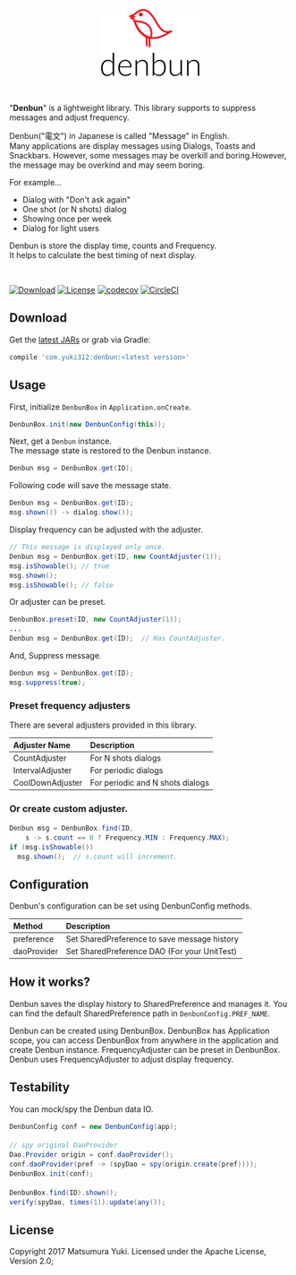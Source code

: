 <p align="center">
<img src="https://github.com/YukiMatsumura/denbun/blob/master/art/logo.png?raw=true" width="176" height="120" alt="denbun" />
</p>
<br />

"__Denbun__" is a lightweight library. This library supports to suppress messages and adjust frequency.  

Denbun("電文") in Japanese is called "Message" in English.  
Many applications are display messages using Dialogs, Toasts and Snackbars. However, some messages may be overkill and boring.However, the message may be overkind and may seem boring.  

For example...  

 - Dialog with "Don't ask again"
 - One shot (or N shots) dialog
 - Showing once per week
 - Dialog for light users

Denbun is store the display time, counts and Frequency.  
It helps to calculate the best timing of next display.  

<br />

[![Download](https://api.bintray.com/packages/yuki312/maven/denbun/images/download.svg)](https://bintray.com/yuki312/maven/denbun/_latestVersion) [![License](https://img.shields.io/badge/License-Apache%202.0-blue.svg)](https://opensource.org/licenses/Apache-2.0) [![codecov](https://codecov.io/gh/YukiMatsumura/denbun/branch/master/graph/badge.svg)](https://codecov.io/gh/YukiMatsumura/denbun) [![CircleCI](https://circleci.com/gh/YukiMatsumura/denbun.svg?style=shield)](https://circleci.com/gh/YukiMatsumura/denbun)


## Download

Get the [latest JARs](https://bintray.com/yuki312/maven/denbun/_latestVersion) or grab via Gradle:

```gradle
compile 'com.yuki312:denbun:<latest version>'
```


## Usage

First, initialize `DenbunBox` in `Application.onCreate`.  

```java
DenbunBox.init(new DenbunConfig(this));
```

Next, get a `Denbun` instance.  
The message state is restored to the Denbun instance.  

```java
Denbun msg = DenbunBox.get(ID);
```

Following code will save the message state.  

```java
Denbun msg = DenbunBox.get(ID);
msg.shown(() -> dialog.show());
```

Display frequency can be adjusted with the adjuster.  

```java
// This message is displayed only once.
Denbun msg = DenbunBox.get(ID, new CountAdjuster(1));
msg.isShowable(); // true
msg.shown();
msg.isShowable(); // false
```

Or adjuster can be preset.

```java
DenbunBox.preset(ID, new CountAdjuster(1));
...
Denbun msg = DenbunBox.get(ID);  // Has CountAdjuster.
```

And, Suppress message.

```java
Denbun msg = DenbunBox.get(ID);
msg.suppress(true);
```


### Preset frequency adjusters

There are several adjusters provided in this library.

Adjuster Name    | Description
:----------------|:-------------
CountAdjuster    | For N shots dialogs
IntervalAdjuster | For periodic dialogs
CoolDownAdjuster | For periodic and N shots dialogs


### Or create custom adjuster.

```java
Denbun msg = DenbunBox.find(ID,
    s -> s.count == 0 ? Frequency.MIN : Frequency.MAX);
if (msg.isShowable())
  msg.shown();  // s.count will increment.
```


## Configuration

Denbun's configuration can be set using DenbunConfig methods.  

Method      | Description
:-----------|:--------------
preference  | Set SharedPreference to save message history
daoProvider | Set SharedPreference DAO (For your UnitTest)


## How it works?

Denbun saves the display history to SharedPreference and manages it.
You can find the default SharedPreference path in `DenbunConfig.PREF_NAME`.

Denbun can be created using DenbunBox.
DenbunBox has Application scope, you can access DenbunBox from anywhere in the application and create Denbun instance.
FrequencyAdjuster can be preset in DenbunBox.
Denbun uses FrequencyAdjuster to adjust display frequency.


## Testability

You can mock/spy the Denbun data IO.

```java
DenbunConfig conf = new DenbunConfig(app);

// spy original DaoProvider
Dao.Provider origin = conf.daoProvider();
conf.daoProvider(pref -> (spyDao = spy(origin.create(pref))));
DenbunBox.init(conf);

DenbunBox.find(ID).shown();
verify(spyDao, times(1)).update(any());
```

## License

Copyright 2017 Matsumura Yuki. Licensed under the Apache License, Version 2.0;
